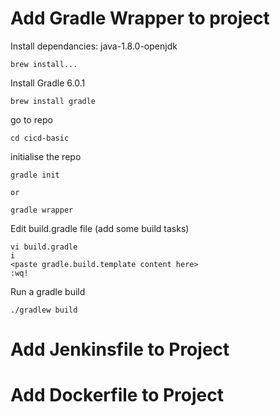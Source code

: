 
# Add Gradle Wrapper to project

  Install dependancies: java-1.8.0-openjdk
  
    brew install...

  Install Gradle 6.0.1
  
    brew install gradle

  go to repo
  
    cd cicd-basic

  initialise the repo

    gradle init
    
    or
    
    gradle wrapper
  
  Edit build.gradle file (add some build tasks)
  
    vi build.gradle
    i
    <paste gradle.build.template content here>
    :wq!
  
  Run a gradle build
  
    ./gradlew build
    
 
# Add Jenkinsfile to Project


# Add Dockerfile to Project

